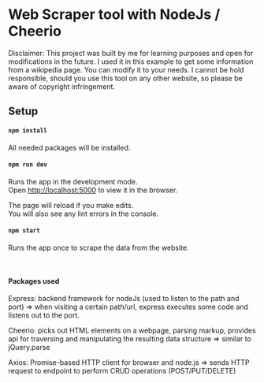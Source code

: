# Web Scraper tool with NodeJs / Cheerio

Disclaimer: This project was built by me for learning purposes and open for modifications in the future. I used it in this example to get some information from a wikipedia page. You can modify it to your needs. I cannot be hold responsible, should you use this tool on any other website, so please be aware of copyright infringement.

## Setup

#### `npm install`

All needed packages will be installed.

#### `npm run dev`

Runs the app in the development mode.<br />
Open [http://localhost:5000](http://localhost:5000) to view it in the browser.

The page will reload if you make edits.<br />
You will also see any lint errors in the console.

#### `npm start`

Runs the app once to scrape the data from the website.

<br />

#### Packages used

Express: backend framework for nodeJs (used to listen to the path and port)
=> when visiting a certain path/url, express executes some code and listens out to the port.

Cheerio: picks out HTML elements on a webpage, parsing markup, provides api for traversing and manipulating the resulting data structure
=> similar to jQuery.parse

Axios: Promise-based HTTP client for browser and node.js
=> sends HTTP request to endpoint to perform CRUD operations (POST/PUT/DELETE)
